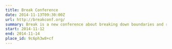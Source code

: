 ```yaml
---
title: Break Conference
date: 2014-11-13T09:30:00Z
url: http://breakconf.org/
summary: Break is a new conference about breaking down boundaries and removing the artificial barriers that have been erected to encircle the various specialisms of design. It explores how what we do as designers is changing to reflect an increasingly fluid and multidisciplinary form of making.
start: 2014-11-12
end: 2014-11-14
place_id: 9c6ph3w8+cf
---
```

